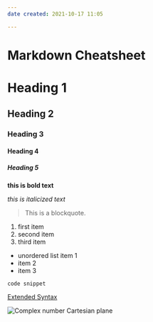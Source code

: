 ```yaml
---
date created: 2021-10-17 11:05

---
```


# Markdown Cheatsheet

# Heading 1

## Heading 2

### Heading 3

#### Heading 4

##### Heading 5

**this is bold text**

_this is italicized text_

> This is a blockquote.

1. first item
2. second item
3. third item

- unordered list item 1
- item 2
- item 3

`code snippet`

[Extended Syntax](https://www.markdownguide.org/cheat-sheet/#extended-syntax)

![Complex number Cartesian plane](obsidian://open?vault=Knowledge%20Base&file=Excalidraw%2FComplex%20cartesian%20plane.png)
